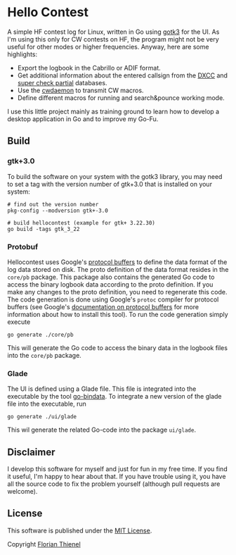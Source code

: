# Hello Contest
A simple HF contest log for Linux, written in Go using [gotk3](https://github.com/gotk3) for the UI. As I'm using this only for CW contests on HF, the program might not be very useful for other modes or higher frequencies. Anyway, here are some highlights:

* Export the logbook in the Cabrillo or ADIF format.
* Get additional information about the entered callsign from the [DXCC](http://www.country-files.com) and [super check partial](http://supercheckpartial.com) databases.
* Use the [cwdaemon](https://github.com/acerion/cwdaemon) to transmit CW macros.
* Define different macros for running and search&pounce working mode.

I use this little project mainly as training ground to learn how to develop a desktop application in Go and to improve my Go-Fu.

## Build

### gtk+3.0
To build the software on your system with the gotk3 library, you may need to set a tag with the version number of gtk+3.0 that is installed on your system:

```
# find out the version number
pkg-config --modversion gtk+-3.0

# build hellocontest (example for gtk+ 3.22.30)
go build -tags gtk_3_22
```

### Protobuf
Hellocontest uses Google's [protocol buffers](https://developers.google.com/protocol-buffers/) to define the data format of the log data stored on disk. The proto definition of the data format resides in the `core/pb` package. This package also contains the generated Go code to access the binary logbook data according to the proto definition. If you make any changes to the proto definition, you need to regenerate this code. The code generation is done using Google's `protoc` compiler for protocol buffers (see Google's [documentation on protocol buffers](https://developers.google.com/protocol-buffers/) for more information about how to install this tool). To run the code generation simply execute 

```
go generate ./core/pb
```

This will generate the Go code to access the binary data in the logbook files into the `core/pb` package.

### Glade
The UI is defined using a Glade file. This file is integrated into the executable by the tool [go-bindata](https://github.com/kevinburke/go-bindata). To integrate a new version of the glade file into the executable, run

```
go generate ./ui/glade
```

This wil generate the related Go-code into the package `ui/glade`.

## Disclaimer
I develop this software for myself and just for fun in my free time. If you find it useful, I'm happy to hear about that. If you have trouble using it, you have all the source code to fix the problem yourself (although pull requests are welcome). 

## License
This software is published under the [MIT License](https://www.tldrlegal.com/l/mit).

Copyright [Florian Thienel](http://thecodingflow.com/)
